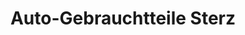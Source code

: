 ---
title: "Auto-Gebrauchtteile Sterz"
url: /michelstadt/auto-gebrauchtteile-sterz/
shop: Autowerkstatt
---